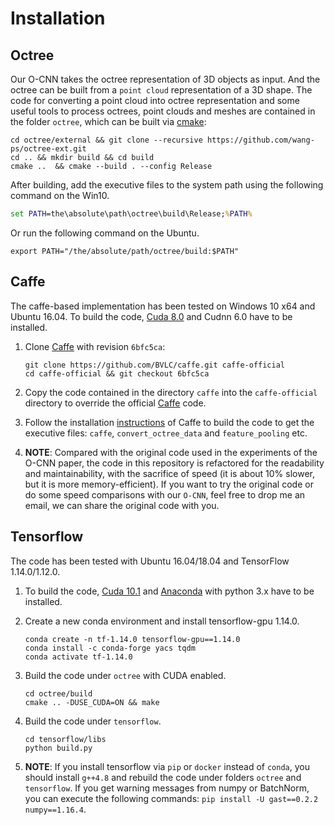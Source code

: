# Installation


## Octree

Our O-CNN takes the octree representation of 3D objects as input. 
And the octree can be built from a `point cloud` representation of a 3D shape.
The code for converting a point cloud into octree representation and some useful
tools to process octrees, point clouds and meshes are contained 
in the folder `octree`, which can be built via [cmake](https://cmake.org/):
```shell
cd octree/external && git clone --recursive https://github.com/wang-ps/octree-ext.git
cd .. && mkdir build && cd build
cmake ..  && cmake --build . --config Release
```
<!-- cmake -DCMAKE_GENERATOR_PLATFORM=x64 ..  && cmake --build . --config Release -->
After building, add the executive files to the system path using the following
command on the Win10.
```cmd
set PATH=the\absolute\path\octree\build\Release;%PATH%
```
Or run the following command on the Ubuntu.
```shell
export PATH="/the/absolute/path/octree/build:$PATH"
```


## Caffe

The caffe-based implementation has been tested on Windows 10 x64 and Ubuntu 16.04.
To build the code, [Cuda 8.0](https://developer.nvidia.com/cuda-downloads) and 
Cudnn 6.0 have to be installed.

1. Clone [Caffe](https://github.com/BVLC/caffe) with revision `6bfc5ca`: 
    ```shell
    git clone https://github.com/BVLC/caffe.git caffe-official
    cd caffe-official && git checkout 6bfc5ca
    ```

2. Copy the code contained in the directory `caffe` into the `caffe-official` directory to 
override the official [Caffe](https://github.com/BVLC/caffe) code. 

3. Follow the installation [instructions](http://caffe.berkeleyvision.org/installation.html) 
of Caffe to build the code to get the executive files: `caffe`, `convert_octree_data` 
and `feature_pooling` etc.

4. **NOTE**: Compared with the original code used in the experiments of the O-CNN paper, 
the code in this repository is refactored for the readability and maintainability, 
with the sacrifice of speed (it is about 10% slower, but it is more memory-efficient). 
If you want to try the original code or do some speed comparisons with our `O-CNN`,
feel free to drop me an email, we can share the original code with you. 


## Tensorflow

The code has been tested with Ubuntu 16.04/18.04 and TensorFlow 1.14.0/1.12.0.

1. To build the code, [Cuda 10.1](https://developer.nvidia.com/cuda-downloads) and 
[Anaconda](https://www.anaconda.com/distribution/) with python 3.x have to be installed.

2. Create a new conda environment and install tensorflow-gpu 1.14.0.
    ```shell
    conda create -n tf-1.14.0 tensorflow-gpu==1.14.0
    conda install -c conda-forge yacs tqdm
    conda activate tf-1.14.0
    ```

3. Build the code under `octree` with CUDA enabled.
    ```shell
    cd octree/build
    cmake .. -DUSE_CUDA=ON && make
    ```

4. Build the code under `tensorflow`.
    ```shell
    cd tensorflow/libs
    python build.py
    ```

5. **NOTE**: If you install tensorflow via `pip` or `docker` instead of `conda`, 
you should install `g++4.8` and rebuild the code under folders `octree` and `tensorflow`.
If you get warning messages from numpy or BatchNorm, you can execute the following
commands: `pip install -U gast==0.2.2 numpy==1.16.4`. 

